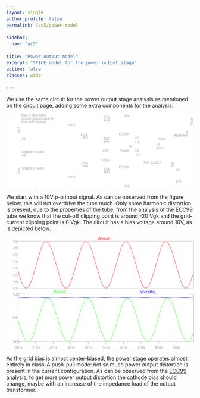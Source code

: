 ```yaml
---
layout: single
author_profile: false
permalink: /ac5/power-model

sidebar:
  nav: "ac5"

title: "Power output model"
excerpt: "SPICE model for the power output stage"
action: false
classes: wide

---
```

We use the same circuit for the power output stage analysis as mentioned on the [circuit](/ac5/circuit) page, adding some extra components for the analysis.

![](/assets/images/ac5/power-model.svg)

We start with a 10V p-p input signal. As can be observed from the figure below, this will not overdrive the tube much. Only some harmonic distortion is present, due to the [properties of the tube](http://www.valvewizard.co.uk/Common_Gain_Stage.pdf), from the analysis of the ECC99 tube we know that the cut-off clipping point is around -20 Vgk and the grid-current clipping point is 0 Vgk. The circuit has a bias voltage around 10V, as is depicted below:

![](/assets/images/ac5/power-wave-10V.svg)

As the grid bias is almost center-biased, the power stage operates almost entirely in class-A push-pull mode: not so much power output distortion is present in the current configuration. As can be observed from the [ECC99 analysis](/ac5/ECC99), to get more power output distortion the cathode bias should change, maybe with an increase of the impedance load of the output transformer.
